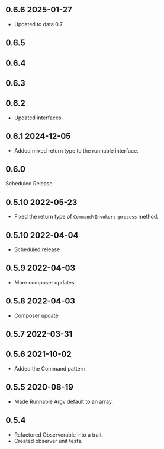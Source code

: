 ## 0.6.6 2025-01-27
* Updated to data 0.7

## 0.6.5
## 0.6.4
## 0.6.3
## 0.6.2
* Updated interfaces.

## 0.6.1 2024-12-05
* Added mixed return type to the runnable interface.

## 0.6.0

Scheduled Release

## 0.5.10 2022-05-23
* Fixed the return type of `Command\Invoker::process` method.

## 0.5.10 2022-04-04
* Scheduled release

## 0.5.9 2022-04-03
* More composer updates.

## 0.5.8 2022-04-03
* Composer update

## 0.5.7 2022-03-31

## 0.5.6 2021-10-02
* Added the Command pattern.

## 0.5.5 2020-08-19
* Made Runnable Argv default to an array.

## 0.5.4
* Refactored Observerable into a trait.
* Created observer unit tests.
